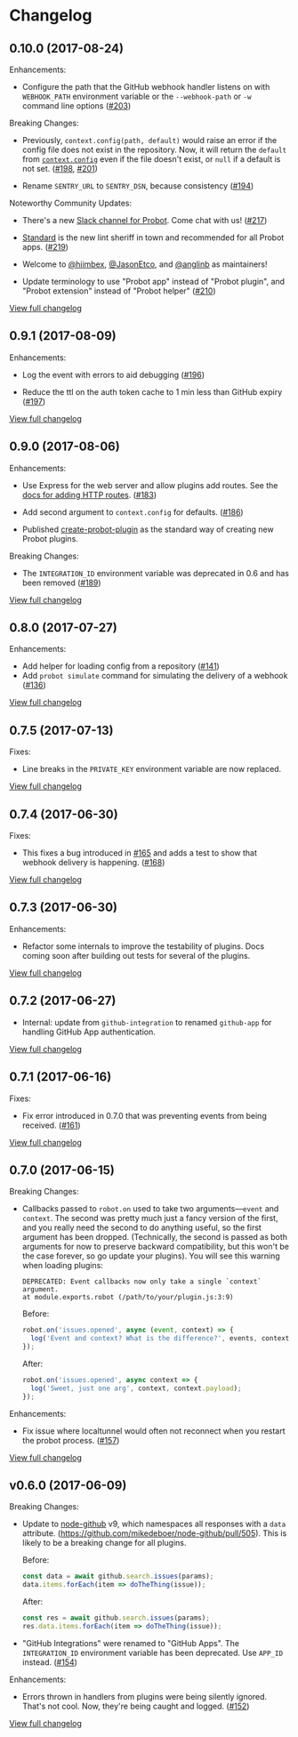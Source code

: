 # Changelog

## 0.10.0 (2017-08-24)

Enhancements:

- Configure the path that the GitHub webhook handler listens on with `WEBHOOK_PATH` environment variable or the `--webhook-path` or `-w` command line options ([#203](https://github.com/probot/probot/pull/203))

Breaking Changes:

- Previously, `context.config(path, default)` would raise an error if the config file does not exist in the repository. Now, it will return the `default` from [`context.config`](https://probot.github.io/api/latest/Context.html#config) even if the file doesn't exist, or `null` if a default is not set. ([#198](https://github.com/probot/probot/pull/198), [#201](https://github.com/probot/probot/pull/201))

- Rename `SENTRY_URL` to `SENTRY_DSN`, because consistency ([#194](https://github.com/probot/probot/pull/194))

Noteworthy Community Updates:

- There's a new [Slack channel for Probot](https://probot-slackin.herokuapp.com/). Come chat with us! ([#217](https://github.com/probot/probot/pull/216))

- [Standard](https://standardjs.com/) is the new lint sheriff in town and recommended for all Probot apps. ([#219](https://github.com/probot/probot/pull/219))

- Welcome to [@hiimbex](https://github.com/hiimbex), [@JasonEtco](https://github.com/JasonEtco), and [@anglinb](https://github.com/anglinb) as maintainers!

- Update terminology to use "Probot app" instead of "Probot plugin", and "Probot extension" instead of "Probot helper" ([#210](https://github.com/probot/probot/pull/210))

[View full changelog](https://github.com/probot/probot/compare/v0.9.1...v0.10.0)

## 0.9.1 (2017-08-09)

Enhancements:

- Log the event with errors to aid debugging ([#196](https://github.com/probot/probot/pull/196))

- Reduce the ttl on the auth token cache to 1 min less than GitHub expiry ([#197](https://github.com/probot/probot/pull/197))

[View full changelog](https://github.com/probot/probot/compare/v0.9.0...v0.9.1)

## 0.9.0 (2017-08-06)

Enhancements:

- Use Express for the web server and allow plugins add routes. See the [docs for adding HTTP routes](https://github.com/probot/probot/blob/master/docs/plugins.md#http-routes). ([#183](https://github.com/probot/probot/pull/183))

- Add second argument to `context.config` for defaults. ([#186](https://github.com/probot/probot/pull/186))

- Published [create-probot-plugin](https://github.com/probot/create-probot-plugin) as the standard way of creating new Probot plugins.

Breaking Changes:

- The `INTEGRATION_ID` environment variable was deprecated in 0.6 and has been removed ([#189](https://github.com/probot/probot/pull/189))

[View full changelog](https://github.com/probot/probot/compare/v0.8.0...v0.9.0)

## 0.8.0 (2017-07-27)

Enhancements:

- Add helper for loading config from a repository ([#141](https://github.com/probot/probot/pull/141))
- Add `probot simulate` command for simulating the delivery of a webhook ([#136](https://github.com/probot/probot/pull/136))

[View full changelog](https://github.com/probot/probot/compare/v0.7.5...v0.8.0)

## 0.7.5 (2017-07-13)

Fixes:

- Line breaks in the `PRIVATE_KEY` environment variable are now replaced.

[View full changelog](https://github.com/probot/probot/compare/v0.7.4...v0.7.5)

## 0.7.4 (2017-06-30)

Fixes:

- This fixes a bug introduced in [#165](https://github.com/probot/probot/pull/165) and adds a test to show that webhook delivery is happening. ([#168](https://github.com/probot/probot/pull/168))

[View full changelog](https://github.com/probot/probot/compare/v0.7.3...v0.7.4)

## 0.7.3 (2017-06-30)

Enhancements:

- Refactor some internals to improve the testability of plugins. Docs coming soon after building out tests for several of the plugins.

[View full changelog](https://github.com/probot/probot/compare/v0.7.2...v0.7.3)

## 0.7.2 (2017-06-27)

- Internal: update from `github-integration` to renamed `github-app` for handling GitHub App authentication.

[View full changelog](https://github.com/probot/probot/compare/v0.7.1...v0.7.2)

## 0.7.1 (2017-06-16)

Fixes:

- Fix error introduced in 0.7.0 that was preventing events from being received. ([#161](https://github.com/probot/probot/pull/161))

[View full changelog](https://github.com/probot/probot/compare/v0.7.0...v0.7.1)

## 0.7.0 (2017-06-15)

Breaking Changes:

- Callbacks passed to `robot.on` used to take two arguments—`event` and `context`. The second was pretty much just a fancy version of the first, and you really need the second to do anything useful, so the first argument has been dropped. (Technically, the second is passed as both arguments for now to preserve backward compatibility, but this won't be the case forever, so go update your plugins). You will see this warning when loading plugins:

    ```
    DEPRECATED: Event callbacks now only take a single `context` argument.
    at module.exports.robot (/path/to/your/plugin.js:3:9)
    ```

    Before:

    ```js
    robot.on('issues.opened', async (event, context) => {
      log('Event and context? What is the difference?', events, context);
    });
    ```

    After:

    ```js
    robot.on('issues.opened', async context => {
      log('Sweet, just one arg', context, context.payload);
    });
    ```

Enhancements:

- Fix issue where localtunnel would often not reconnect when you restart the probot process. ([#157](https://github.com/probot/probot/pull/157))


[View full changelog](https://github.com/probot/probot/compare/v0.6.0...v0.7.0)

## v0.6.0 (2017-06-09)

Breaking Changes:

- Update to [node-github](https://github.com/mikedeboer/node-github) v9, which namespaces all responses with a `data` attribute. (https://github.com/mikedeboer/node-github/pull/505). This is likely to be a breaking change for all plugins.

    Before:

    ```js
    const data = await github.search.issues(params);
    data.items.forEach(item => doTheThing(issue));
    ```

    After:

    ```js
    const res = await github.search.issues(params);
    res.data.items.forEach(item => doTheThing(issue));
    ```

- "GitHub Integrations" were renamed to "GitHub Apps". The `INTEGRATION_ID` environment variable has been deprecated. Use `APP_ID` instead. ([#154](https://github.com/probot/probot/pull/154))

Enhancements:

- Errors thrown in handlers from plugins were being silently ignored. That's not cool. Now, they're being caught and logged.
 ([#152](https://github.com/probot/probot/pull/152))

[View full changelog](https://github.com/probot/probot/compare/v0.5.0...v0.6.0)
